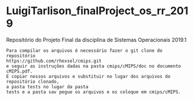 # LuigiTarlison_finalProject_os_rr_2019
Repositório do Projeto Final da disciplina de Sistemas Operacionais 2019.1

    Para compilar os arquivos é necessário fazer o git clone do repositório 
    https://github.com/rhexsel/cmips.git
    e seguir as instruções dadas na pasta cmips/cMIPS/doc no documento cMIPS.pdf.
    E copiar nossos arquivos e substituir no lugar dos arquivos do repositório clonado,
    a pasta tests no lugar da pasta
    tests e a pasta sav pegue os arquivos e os coloque em cmips/cMIPS.
